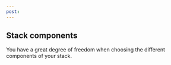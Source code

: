 ```yaml
---
post: 
---
```


## Stack components

You have a great degree of freedom when choosing the different components of your stack.


